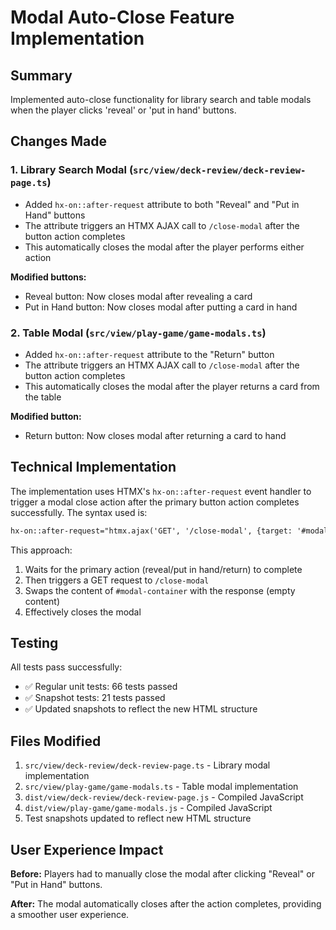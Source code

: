# Modal Auto-Close Feature Implementation

## Summary
Implemented auto-close functionality for library search and table modals when the player clicks 'reveal' or 'put in hand' buttons.

## Changes Made

### 1. Library Search Modal (`src/view/deck-review/deck-review-page.ts`)
- Added `hx-on::after-request` attribute to both "Reveal" and "Put in Hand" buttons
- The attribute triggers an HTMX AJAX call to `/close-modal` after the button action completes
- This automatically closes the modal after the player performs either action

**Modified buttons:**
- Reveal button: Now closes modal after revealing a card
- Put in Hand button: Now closes modal after putting a card in hand

### 2. Table Modal (`src/view/play-game/game-modals.ts`)
- Added `hx-on::after-request` attribute to the "Return" button
- The attribute triggers an HTMX AJAX call to `/close-modal` after the button action completes
- This automatically closes the modal after the player returns a card from the table

**Modified button:**
- Return button: Now closes modal after returning a card to hand

## Technical Implementation

The implementation uses HTMX's `hx-on::after-request` event handler to trigger a modal close action after the primary button action completes successfully. The syntax used is:

```html
hx-on::after-request="htmx.ajax('GET', '/close-modal', {target: '#modal-container', swap: 'innerHTML'})"
```

This approach:
1. Waits for the primary action (reveal/put in hand/return) to complete
2. Then triggers a GET request to `/close-modal`
3. Swaps the content of `#modal-container` with the response (empty content)
4. Effectively closes the modal

## Testing

All tests pass successfully:
- ✅ Regular unit tests: 66 tests passed
- ✅ Snapshot tests: 21 tests passed
- ✅ Updated snapshots to reflect the new HTML structure

## Files Modified

1. `src/view/deck-review/deck-review-page.ts` - Library modal implementation
2. `src/view/play-game/game-modals.ts` - Table modal implementation
3. `dist/view/deck-review/deck-review-page.js` - Compiled JavaScript
4. `dist/view/play-game/game-modals.js` - Compiled JavaScript
5. Test snapshots updated to reflect new HTML structure

## User Experience Impact

**Before:** Players had to manually close the modal after clicking "Reveal" or "Put in Hand" buttons.

**After:** The modal automatically closes after the action completes, providing a smoother user experience.
